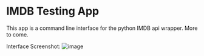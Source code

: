 IMDB Testing App
==================
This app is a command line interface for the python IMDB api wrapper. More to come.

Interface Screenshot:
![image](https://user-images.githubusercontent.com/89611970/185688451-fc80bccf-8765-4ea2-b742-2e116d39fdba.JPG)
